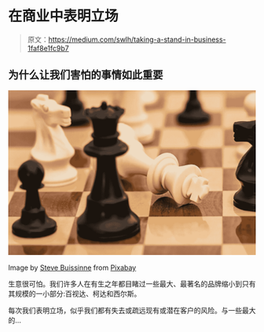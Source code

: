 # 在商业中表明立场

> 原文：<https://medium.com/swlh/taking-a-stand-in-business-1faf8e1fc9b7>

## **为什么让我们害怕的事情如此重要**

![](img/20bd3ca0a7277cf1a06769d08eb3bc1d.png)

Image by [Steve Buissinne](https://pixabay.com/users/stevepb-282134/?utm_source=link-attribution&utm_medium=referral&utm_campaign=image&utm_content=1511866) from [Pixabay](https://pixabay.com/?utm_source=link-attribution&utm_medium=referral&utm_campaign=image&utm_content=1511866)

生意很可怕。我们许多人在有生之年都目睹过一些最大、最著名的品牌缩小到只有其规模的一小部分:百视达、柯达和西尔斯。

每次我们表明立场，似乎我们都有失去或疏远现有或潜在客户的风险。与一些最大的…